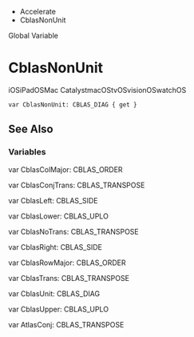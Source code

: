 

- Accelerate
-  CblasNonUnit 

Global Variable

# CblasNonUnit

iOSiPadOSMac CatalystmacOStvOSvisionOSwatchOS

``` source
var CblasNonUnit: CBLAS_DIAG { get }
```

## See Also

### Variables

var CblasColMajor: CBLAS_ORDER

var CblasConjTrans: CBLAS_TRANSPOSE

var CblasLeft: CBLAS_SIDE

var CblasLower: CBLAS_UPLO

var CblasNoTrans: CBLAS_TRANSPOSE

var CblasRight: CBLAS_SIDE

var CblasRowMajor: CBLAS_ORDER

var CblasTrans: CBLAS_TRANSPOSE

var CblasUnit: CBLAS_DIAG

var CblasUpper: CBLAS_UPLO

var AtlasConj: CBLAS_TRANSPOSE

